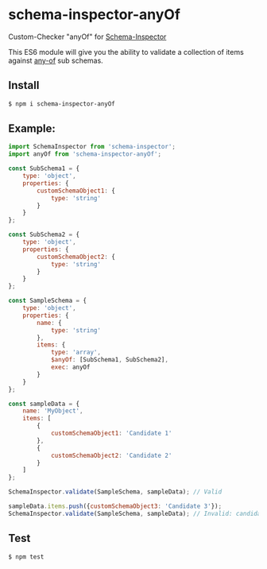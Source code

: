 # schema-inspector-anyOf
Custom-Checker "anyOf" for [Schema-Inspector](http://atinux.github.io/schema-inspector/)

This ES6 module will give you the ability to validate a collection of items against [any-of](http://spacetelescope.github.io/understanding-json-schema/reference/combining.html#anyof) sub schemas.

## Install

```bash
$ npm i schema-inspector-anyOf
```

## Example:

```javascript
import SchemaInspector from 'schema-inspector';
import anyOf from 'schema-inspector-anyOf';

const SubSchema1 = {
    type: 'object',
    properties: {
        customSchemaObject1: {
            type: 'string'
        }
    }
};

const SubSchema2 = {
    type: 'object',
    properties: {
        customSchemaObject2: {
            type: 'string'
        }
    }
};

const SampleSchema = {
    type: 'object',
    properties: {
        name: {
            type: 'string'
        },
        items: {
            type: 'array',
            $anyOf: [SubSchema1, SubSchema2],
            exec: anyOf
        }
    }
};

const sampleData = {
    name: 'MyObject',
    items: [
        {
            customSchemaObject1: 'Candidate 1'
        },
        {
            customSchemaObject2: 'Candidate 2'
        }
    ]
};

SchemaInspector.validate(SampleSchema, sampleData); // Valid

sampleData.items.push({customSchemaObject3: 'Candidate 3'});
SchemaInspector.validate(SampleSchema, sampleData); // Invalid: candidate at index 2 Property @.customSchemaObject2: is missing and not optional
```

## Test

```bash
$ npm test
```

